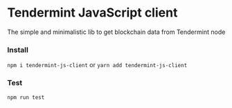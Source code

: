 # Tendermint JavaScript client
The simple and minimalistic lib to get blockchain data from Tendermint node

### Install
`npm i tendermint-js-client` or `yarn add tendermint-js-client`

### Test
`npm run test`